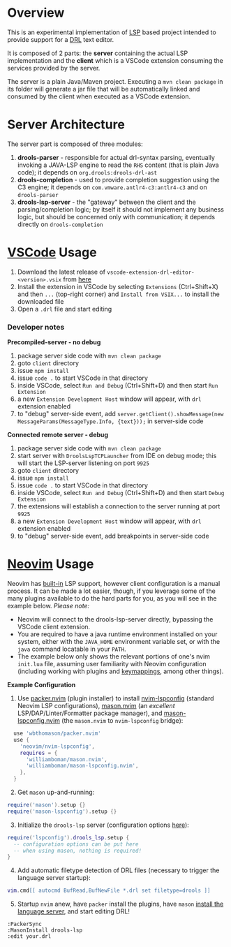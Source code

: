 Overview
===
This is an experimental implementation of [LSP](https://microsoft.github.io/language-server-protocol/) based project intended to provide support for a [DRL](https://docs.jboss.org/drools/release/latest/drools-docs/html_single/#drl-rules-con_drl-rules) text editor.

It is composed of 2 parts: the **server** containing the actual LSP implementation and the **client** which is a VSCode extension consuming the services provided by the server.

The server is a plain Java/Maven project. Executing a `mvn clean package` in its folder will generate a jar file that will be automatically linked and consumed by the client when executed as a VSCode extension.

Server Architecture
===

The server part is composed of three modules:
1. **drools-parser** - responsible for actual drl-syntax parsing, eventually invoking a JAVA-LSP engine to read the `RHS` content (that is plain Java code); it depends on `org.drools:drools-drl-ast`
2. **drools-completion** - used to provide completion suggestion using the C3 engine; it depends on `com.vmware.antlr4-c3:antlr4-c3` and on `drools-parser`
3. **drools-lsp-server** - the "gateway" between the client and the parsing/completion logic; by itself it should not implement any business logic, but should be concerned only with communication; it depends directly on `drools-completion`

[VSCode](https://code.visualstudio.com/) Usage
===

1. Download the latest release of `vscode-extension-drl-editor-<version>.vsix` from [here](https://github.com/kiegroup/drools-lsp/releases)
2. Install the extension in VSCode by selecting `Extensions` (Ctrl+Shift+X) and then `...` (top-right corner) and `Install from VSIX...` to install the downloaded file
3. Open a `.drl` file and start editing

### Developer notes
**Precompiled-server - no debug**
1. package server side code with `mvn clean package`
2. goto `client` directory
3. issue `npm install`
4. issue `code .` to start VSCode in that directory
5. inside VSCode, select `Run and Debug` (Ctrl+Shift+D) and then start `Run Extension`
6. a new `Extension Development Host` window will appear, with `drl` extension enabled
7. to "debug" server-side event, add `server.getClient().showMessage(new MessageParams(MessageType.Info, {text}));` in server-side code

**Connected remote server - debug**
1. package server side code with `mvn clean package`
2. start server with `DroolsLspTCPLauncher` from IDE on debug mode; this will start the LSP-server listening on port `9925`
3. goto `client` directory
4. issue `npm install`
5. issue `code .` to start VSCode in that directory
6. inside VSCode, select `Run and Debug` (Ctrl+Shift+D) and then start `Debug Extension`
7. the extensions will establish a connection to the server running at port `9925`
8. a new `Extension Development Host` window will appear, with `drl` extension enabled
9. to "debug" server-side event, add breakpoints in server-side code

[Neovim](https://neovim.io/) Usage
===
Neovim has [built-in](https://neovim.io/doc/user/lsp.html) LSP support, however client configuration is a manual process. It can be made a lot easier, though, if you leverage some of the many plugins available to do the hard parts for you, as you will see in the example below. _Please note:_
- Neovim will connect to the drools-lsp-server directly, bypassing the VSCode client extension.
- You are required to have a java runtime environment installed on your system, either with the `JAVA_HOME` environment variable set, or with the `java` command locatable in your `PATH`.
- The example below only shows the relevant portions of one's nvim `init.lua` file, assuming user familiarity with Neovim configuration (including working with plugins and [keymappings](https://github.com/neovim/nvim-lspconfig#Suggested-configuration), among other things).

**Example Configuration**
1. Use [packer.nvim](https://github.com/wbthomason/packer.nvim) (plugin installer) to install [nvim-lspconfig](http://github.com/neovim/nvim-lspconfig) (standard Neovim LSP configurations), [mason.nvim](https://github.com/williamboman/mason.nvim) (an _excellent_ LSP/DAP/Linter/Formatter package manager), and [mason-lspconfig.nvim](https://github.com/williamboman/mason-lspconfig.nvim) (the `mason.nvim` to `nvim-lspconfig` bridge):
```lua
  use 'wbthomason/packer.nvim'
  use {
    'neovim/nvim-lspconfig',
    requires = {
      'williamboman/mason.nvim',
      'williamboman/mason-lspconfig.nvim',
    },
  }
```
2. Get `mason` up-and-running:
```lua
require('mason').setup {}
require('mason-lspconfig').setup {}
```
3. Initialize the `drools-lsp` server (configuration options [here](https://github.com/neovim/nvim-lspconfig/blob/master/doc/server_configurations.md#drools_lsp)):
```lua
require('lspconfig').drools_lsp.setup {
  -- configuration options can be put here
  -- when using mason, nothing is required!
}
```
4. Add automatic filetype detection of DRL files (necessary to trigger the language server startup):
```lua
vim.cmd[[ autocmd BufRead,BufNewFile *.drl set filetype=drools ]]
```
5. Startup `nvim` anew, have `packer` install the plugins, have `mason` [install the language server](https://github.com/williamboman/mason.nvim/blob/main/PACKAGES.md#drools-lsp), and start editing DRL!
```vim
:PackerSync
:MasonInstall drools-lsp
:edit your.drl
```
